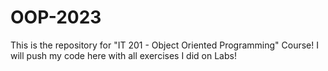 # OOP-2023
This is the repository for "IT 201 - Object Oriented Programming" Course! 
I will push my code here with all exercises I did on Labs!